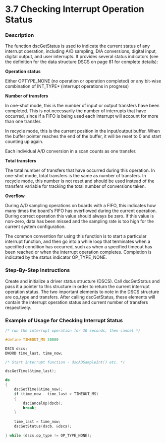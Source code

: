 # 3.7 Checking Interrupt Operation Status

### Description

The function dscGetStatus is used to indicate the current status of any interrupt operation, including A/D sampling, D/A conversions, digital input, digital output, and user interrupts. It provides several status indicators \(see the definition for the data structure DSCS on page 81 for complete details\):

**Operation status**

Either OPTYPE\_NONE \(no operation or operation completed\) or any bit-wise combination of INT\_TYPE\* \(interrupt operations in progress\)

**Number of transfers**

In one-shot mode, this is the number of input or output transfers have been completed. This is not necessarily the number of interrupts that have occurred, since if a FIFO is being used each interrupt will account for more than one transfer.

In recycle mode, this is the current position in the input/output buffer. When the buffer pointer reaches the end of the buffer, it will be reset to 0 and start counting up again.

Each individual A/D conversion in a scan counts as one transfer.

**Total transfers**

The total number of transfers that have occurred during this operation. In one-shot mode, total transfers is the same as number of transfers. In recycle mode, this number is not reset and should be used instead of the transfers variable for tracking the total number of conversions taken.

**Overflow**

During A/D sampling operations on boards with a FIFO, this indicates how many times the board's FIFO has overflowed during the current operation. During correct operation this value should always be zero. If this value is non-zero, data has been missed and the sampling rate is too high for the current system configuration.

The common convention for using this function is to start a particular interrupt function, and then go into a while loop that terminates when a specified condition has occurred, such as when a specified timeout has been reached or when the interrupt operation completes. Completion is indicated by the status indicator OP\_TYPE\_NONE.

### Step-By-Step Instructions

Create and initialize a driver status structure \(DSCS\). Call dscGetStatus and pass it a pointer to this structure in order to return the current interrupt operation status. The two important elements to note in the DSCS structure are op\_type and transfers. After calling dscGetStatus, these elements will contain the interrupt operation status and current number of transfers respectively.

### Example of Usage for Checking Interrupt Status

```c
/* run the interrupt operation for 30 seconds, then cancel */ 

#define TIMEOUT_MS 30000 

DSCS dscs; 
DWORD time_last, time_now; 

/* Start interrupt function - dscADSampleInt() etc. */ 

dscGetTime(&time_last); 

do 
{ 
    dscGetTime(&time_now); 
    if (time_now - time_last > TIMEOUT_MS) 
    {
        dscCancelOp(dscb); 
        break; 
    } 
    
    time_last = time_now; 
    dscGetStatus(dscb, &dscs); 
    
} while (dscs.op_type != OP_TYPE_NONE);
```


